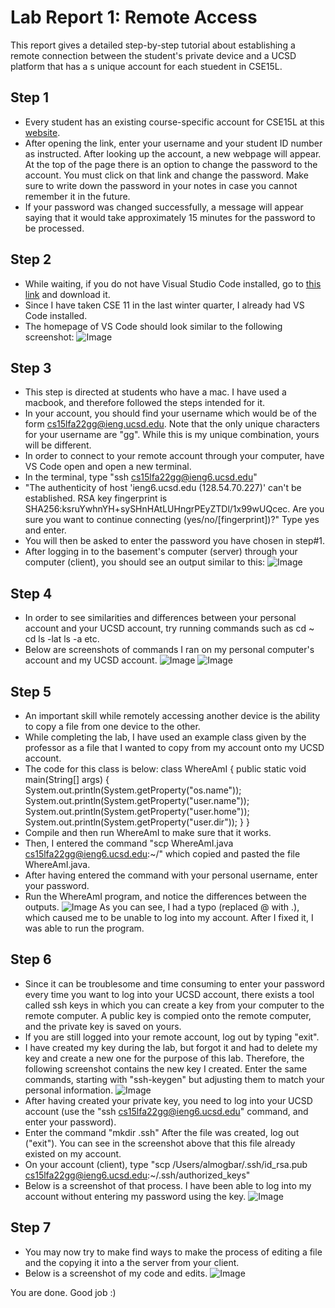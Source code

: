 # **Lab Report 1: Remote Access**

This report gives a detailed step-by-step tutorial about establishing a remote connection between the student's private device and a UCSD platform that has a s unique account for each stuedent in CSE15L.

## Step 1
- Every student has an existing course-specific account for CSE15L at this [website](https://sdacs.ucsd.edu/~icc/index.php).
- After opening the link, enter your username and your student ID number as instructed. After looking up the account, a new webpage will appear. At the top of the page there is an option to change the password to the account. You must click on that link and change the password. Make sure to write down the password in your notes in case you cannot remember it in the future.
- If your password was changed successfully, a message will appear saying that it would take approximately 15 minutes for the password to be processed.

## Step 2
- While waiting, if you do not have Visual Studio Code installed, go to [this link](https://code.visualstudio.com/) and download it.
- Since I have taken CSE 11 in the last winter quarter, I already had VS Code installed.
- The homepage of VS Code should look similar to the following screenshot: 
![Image](https://github.com/almogbaryossef/CSE15L-lab-reports-fa22/issues/1#issue-1393192884)

## Step 3
- This step is directed at students who have a mac. I have used a macbook, and therefore followed the steps intended for it.
- In your account, you should find your username which would be of the form cs15lfa22gg@ieng.ucsd.edu. Note that the only unique characters for your username are "gg". While this is my unique combination, yours will be different.
- In order to connect to your remote account through your computer, have VS Code open and open a new terminal.
- In the terminal, type "ssh cs15lfa22gg@ieng6.ucsd.edu"
- "The authenticity of host 'ieng6.ucsd.edu (128.54.70.227)' can't be established. RSA key fingerprint is SHA256:ksruYwhnYH+sySHnHAtLUHngrPEyZTDl/1x99wUQcec. Are you sure you want to continue connecting (yes/no/[fingerprint])?" Type yes and enter.
- You will then be asked to enter the password you have chosen in step#1.
- After logging in to the basement's computer (server) through your computer (client), you should see an output similar to this:
![Image](https://github.com/almogbaryossef/CSE15L-lab-reports-fa22/issues/2#issue-1393202812)

## Step 4
- In order to see similarities and differences between your personal account and your UCSD account, try running commands such as
  cd ~
  cd
  ls -lat
  ls -a
  etc.
 - Below are screenshots of commands I ran on my personal computer's account and my UCSD account.
 ![Image](https://github.com/almogbaryossef/CSE15L-lab-reports-fa22/issues/3#issue-1393205926)
 ![Image](https://github.com/almogbaryossef/CSE15L-lab-reports-fa22/issues/4#issue-1393206212)
 
 ## Step 5
 - An important skill while remotely accessing another device is the ability to copy a file from one device to the other.
 - While completing the lab, I have used an example class given by the professor as a file that I wanted to copy from my account onto my UCSD account.
 - The code for this class is below:
 class WhereAmI {
  public static void main(String[] args) {
    System.out.println(System.getProperty("os.name"));
    System.out.println(System.getProperty("user.name"));
    System.out.println(System.getProperty("user.home"));
    System.out.println(System.getProperty("user.dir"));
  }
}
- Compile and then run WhereAmI to make sure that it works.
- Then, I entered the command "scp WhereAmI.java cs15lfa22gg@ieng6.ucsd.edu:~/" which copied and pasted the file WhereAmI.java.
- After having entered the command with your personal username, enter your password.
- Run the WhereAmI program, and notice the differences between the outputs.
![Image](https://github.com/almogbaryossef/CSE15L-lab-reports-fa22/issues/5#issue-1393209397)
As you can see, I had a typo (replaced @ with .), which caused me to be unable to log into my account. After I fixed it, I was able to run the program.

## Step 6
- Since it can be troublesome and time consuming to enter your password every time you want to log into your UCSD account, there exists a tool called ssh keys in which you can create a key from your computer to the remote computer. A public key is compied onto the remote computer, and the private key is saved on yours.
- If you are still logged into your remote account, log out by typing "exit".
- I have created my key during the lab, but forgot it and had to delete my key and create a new one for the purpose of this lab. Therefore, the following screenshot contains the new key I created. Enter the same commands, starting with "ssh-keygen" but adjusting them to match your personal information.
![Image](https://github.com/almogbaryossef/CSE15L-lab-reports-fa22/issues/6#issue-1393212150)
- After having created your private key, you need to log into your UCSD account (use the "ssh cs15lfa22gg@ieng6.ucsd.edu" command, and enter your password).
- Enter the command "mkdir .ssh" After the file was created, log out ("exit"). You can see in the screenshot above that this file already existed on my account.
- On your account (client), type "scp /Users/almogbar/.ssh/id_rsa.pub cs15lfa22gg@ieng6.ucsd.edu:~/.ssh/authorized_keys"
- Below is a screenshot of that process. I have been able to log into my account without entering my password using the key.
![Image](https://github.com/almogbaryossef/CSE15L-lab-reports-fa22/issues/7#issue-1393212988)

## Step 7
- You may now try to make find ways to make the process of editing a file and the copying it into a the server from your client.
- Below is a screenshot of my code and edits.
![Image](https://github.com/almogbaryossef/CSE15L-lab-reports-fa22/issues/8#issue-1393231868)

You are done. Good job :)
